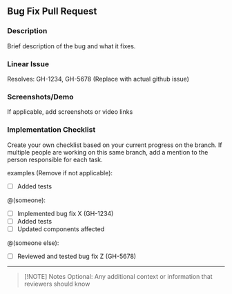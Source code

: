 ## Bug Fix Pull Request

### Description

Brief description of the bug and what it fixes.

### Linear Issue

Resolves: GH-1234, GH-5678 (Replace with actual github issue)

### Screenshots/Demo

If applicable, add screenshots or video links

### Implementation Checklist

Create your own checklist based on your current progress on the branch. If multiple people are working on this same branch, add a mention to the person responsible for each task.

examples (Remove if not applicable):

- [ ] Added tests

@(someone):

- [ ] Implemented bug fix X (GH-1234)
- [ ] Added tests
- [ ] Updated components affected

@(someone else):

- [ ] Reviewed and tested bug fix Z (GH-5678)

---

> [!NOTE] Notes
> Optional: Any additional context or information that reviewers should know

